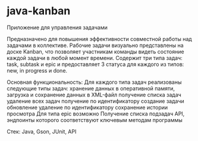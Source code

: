 # java-kanban
Приложение для управления задачами

Предназначено для повышения эффективности совместной работы над задачами в коллективе. Рабочие задачи визуально представлены на доске Kanban, что позволяет участникам команды видеть состояние каждой задачи в любой момент времени.
Содержит три типа задач: task, subtask и epic и предоставляет 3 статуса для каждого из типов: new, in progress и done.

Основная функциональность:
Для каждого типа задач реализованы следующие типы задач:
    хранение данных в оперативной памяти, загрузка и сохранение данных в XML-файл
    получение списка задач
    удаление всех задач
    получение по идентификатору
    создание задачи
    обновление
    удаление по идентификатору
    сохранение истории просмотра
Для типа epic возможно Получение списка подзадач
API, эндпоинты которого соответствуют ключевым методам программы

Стек:
Java, Gson, JUnit, API
